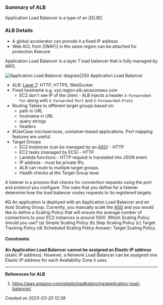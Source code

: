### Summary of ALB
Application Load Balancer is a type of an [[ELB]]
### ALB Details
- A global accelerator can provide it a fixed IP address
- Web ACL from [[WAF]] in the same region can be attached for protection #secure 

Application Load Balancer is a layer 7 load balancer that is fully managed by AWS.

![Application Load Balancer diagram|250](https://s3.us-east-1.amazonaws.com/elb-polaris-cdk-assets-us-east-1-prod/2023-02-21T01-06-41_f711e1f2085536cdd2e5cf3814c3b7f9a49425fa46543744dace8418e82c80dc/Static/ALBdiagram.svg)
Application Load Balancer

- ALB: [Layer 7](OSI.md#Layer%207): HTTP, HTTPS, WebSocket
- Fixed hostname e.g. xyz.region.elb.amazonaws.com
	- EC2 don't see IP of the client - ALB injects a header `X-Forwareded-For` along with `X-Forwarded-Port` and `X-Forewarded-Proto`
- Routing Tables to different target groups based on:
	- path in URL
	- hostname in URL
	- query strings
	- headers
- #UseCase microservices, container-based applications. Port mapping features are useful.
- Target Groups
	- EC2 Instances (can be managed by an [ASG](ASG.md)) - HTTP
	- EC2 tasks (managed by ECS) - HTTP
	- Lambda functions - HTTP request is translated into JSON event.
	- IP address - must be private IPs.
	- ALB can route to multiple target groups.
	- Health checks at the Target Group level.

A listener is a process that checks for connection requests using the port and protocol you configure. The rules that you define for a listener determine how the load balancer routes requests to its registered targets.

#Q An application is deployed with an Application Load Balancer and an Auto Scaling Group. Currently, you manually scale the [ASG](ASG.md) and you would like to define a Scaling Policy that will ensure the average number of connections to your EC2 instances is around 1000. Which Scaling Policy should you use?
(a) Simple Scaling Policy
(b) Step Scaling Policy
(c) Target Tracking Policy
(d) Scheduled Scaling Policy
Answer: Target Scaling Policy.
#### Constraints

**An Application Load Balancer cannot be assigned an Elastic IP address** (static IP address). However, a Network Load Balancer can be assigned one Elastic IP address for each Availability Zone it uses. 


---
**References for ALB**
1. https://aws.amazon.com/elasticloadbalancing/application-load-balancer/ 
 
*Created on 2023-03-20 12:39*